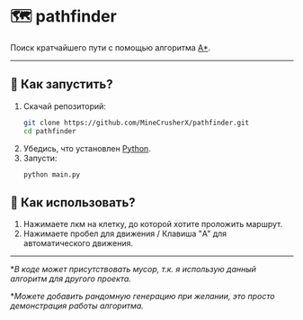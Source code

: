 # 🗺 pathfinder

Поиск кратчайшего пути с помощью алгоритма [A*](https://ru.wikipedia.org/wiki/A*).

---

## 🚀 Как запустить?

1. Скачай репозиторий:
   ```bash
   git clone https://github.com/MineCrusherX/pathfinder.git
   cd pathfinder
2. Убедись, что установлен [Python](https://www.python.org/).
3. Запусти:
   ```bash
   python main.py


## 🚀 Как использовать?
1. Нажимаете лкм на клетку, до которой хотите проложить маршрут.
2. Нажимаете пробел для движения / Клавиша "A" для автоматического движения.
---


**В коде может присутствовать мусор, т.к. я использую данный алгоритм для другого проекта.* 

**Можете добавить рандомную генерацию при желании, это просто демонстрация работы алгоритма.*
